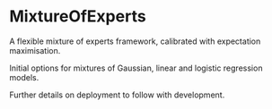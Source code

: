 # MixtureOfExperts

A flexible mixture of experts framework, calibrated with expectation maximisation.

Initial options for mixtures of Gaussian, linear and logistic regression models. 

Further details on deployment to follow with development.
